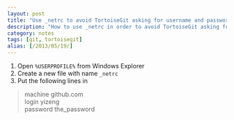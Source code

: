 ```yaml
---
layout: post
title: "Use _netrc to avoid TortoiseGit asking for username and password"
description: "How to use _netrc in order to avoid TortoiseGit asking for username and password."
category: notes
tags: [git, tortoisegit]
alias: [/2013/05/19/]
---
```

1. Open `%USERPROFILE%` from Windows Explorer
2. Create a new file with name `_netrc`
3. Put the following lines in

> machine github.com<br />
> login yizeng<br />
> password the_password<br />